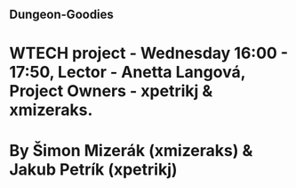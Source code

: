 ## Dungeon-Goodies
# WTECH project - Wednesday 16:00 - 17:50, Lector - Anetta Langová, Project Owners - xpetrikj & xmizeraks.
# By Šimon Mizerák (xmizeraks) & Jakub Petrík (xpetrikj)
